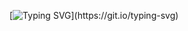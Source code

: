 [![Typing SVG](https://readme-typing-svg.demolab.com/?lines=Desenvolvedora+Full+Stack+Junior!)](https://git.io/typing-svg)
